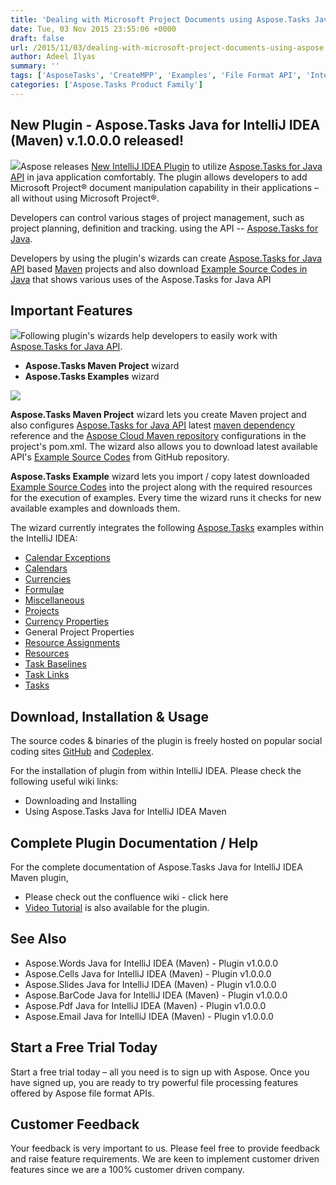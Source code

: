 ```yaml
---
title: 'Dealing with Microsoft Project Documents using Aspose.Tasks Java API Maven Plugin inside IntelliJ IDEA'
date: Tue, 03 Nov 2015 23:55:06 +0000
draft: false
url: /2015/11/03/dealing-with-microsoft-project-documents-using-aspose.tasks-java-api-maven-plugin-inside-intellij-idea/
author: Adeel Ilyas
summary: ''
tags: ['AsposeTasks', 'CreateMPP', 'Examples', 'File Format API', 'Intellij', 'JavaAPI', 'JetBrains', 'MPP', 'MavenPlugin', 'Microsoft Project', 'Microsoft Project documents', 'SourceCodes']
categories: ['Aspose.Tasks Product Family']
---
```


## New Plugin - Aspose.Tasks Java for IntelliJ IDEA (Maven) v.1.0.0.0 released!

![](http://i.imgur.com/HPrkeOy.jpg)Aspose releases [New IntelliJ IDEA Plugin][1] to utilize [Aspose.Tasks for Java API][2] in java application comfortably. The plugin allows developers to add Microsoft Project® document manipulation capability in their applications – all without using Microsoft Project®.

Developers can control various stages of project management, such as project planning, definition and tracking. using the API -- [Aspose.Tasks for Java][3].

Developers by using the plugin's wizards can create [Aspose.Tasks for Java API][4] based [Maven][5] projects and also download [Example Source Codes in Java][6] that shows various uses of the Aspose.Tasks for Java API

## Important Features

![](http://i.imgur.com/KWKGljg.png)Following plugin's wizards help developers to easily work with [Aspose.Tasks for Java API][7].

*   **Aspose.Tasks Maven Project** wizard
*   **Aspose.Tasks Examples** wizard

![](http://i.imgur.com/VQITk7B.png)

**Aspose.Tasks Maven Project** wizard lets you create Maven project and also configures [Aspose.Tasks for Java API][8] latest [maven dependency][9] reference and the [Aspose Cloud Maven repository][10] configurations in the project's pom.xml. The wizard also allows you to download latest available API's [Example Source Codes][11] from GitHub repository.

**Aspose.Tasks Example** wizard lets you import / copy latest downloaded [Example Source Codes][12] into the project along with the required resources for the execution of examples. Every time the wizard runs it checks for new available examples and downloads them.

The wizard currently integrates the following [Aspose.Tasks][13] examples within the IntelliJ IDEA:

*   [Calendar Exceptions][14]
*   [Calendars][15]
*   [Currencies][16]
*   [Formulae][17]
*   [Miscellaneous][18]
*   [Projects][19]
*   [Currency Properties][20]
*   General Project Properties
*   [Resource Assignments][21]
*   [Resources][22]
*   [Task Baselines][23]
*   [Task Links][24]
*   [Tasks][25]

## Download, Installation & Usage

The source codes & binaries of the plugin is freely hosted on popular social coding sites [GitHub][26] and [Codeplex][27].

For the installation of plugin from within IntelliJ IDEA. Please check the following useful wiki links:

*   Downloading and Installing
*   Using Aspose.Tasks Java for IntelliJ IDEA Maven

## Complete Plugin Documentation / Help

For the complete documentation of Aspose.Tasks Java for IntelliJ IDEA Maven plugin,

*   Please check out the confluence wiki - click here
*   [Video Tutorial][28] is also available for the plugin.

## See Also

*   Aspose.Words Java for IntelliJ IDEA (Maven) - Plugin v1.0.0.0
*   Aspose.Cells Java for IntelliJ IDEA (Maven) - Plugin v1.0.0.0
*   Aspose.Slides Java for IntelliJ IDEA (Maven) - Plugin v1.0.0.0
*   Aspose.BarCode Java for IntelliJ IDEA (Maven) - Plugin v1.0.0.0
*   Aspose.Pdf Java for IntelliJ IDEA (Maven) - Plugin v1.0.0.0
*   Aspose.Email Java for IntelliJ IDEA (Maven) - Plugin v1.0.0.0

## Start a Free Trial Today

Start a free trial today – all you need is to sign up with Aspose. Once you have signed up, you are ready to try powerful file processing features offered by Aspose file format APIs.

## Customer Feedback

Your feedback is very important to us. Please feel free to provide feedback and raise feature requirements. We are keen to implement customer driven features since we are a 100% customer driven company.




[1]: https://goo.gl/jEvBef
[2]: http://goo.gl/n0EeSM
[3]: http://goo.gl/n0EeSM
[4]: http://goo.gl/n0EeSM
[5]: https://maven.apache.org/
[6]: https://goo.gl/bSyHrp
[7]: http://goo.gl/n0EeSM
[8]: http://goo.gl/n0EeSM
[9]: http://goo.gl/EIdj8N
[10]: http://maven.aspose.com/artifactory/webapp/home.html?1
[11]: https://goo.gl/bSyHrp
[12]: https://goo.gl/bSyHrp
[13]: http://goo.gl/n0EeSM
[14]: https://github.com/asposetasks/Aspose_Tasks_Java/tree/master/Examples/src/main/java/com/aspose/tasks/examples/CalendarExceptions "CalendarExceptions"
[15]: https://github.com/asposetasks/Aspose_Tasks_Java/tree/master/Examples/src/main/java/com/aspose/tasks/examples/Calendars "Calendars"
[16]: https://github.com/asposetasks/Aspose_Tasks_Java/tree/master/Examples/src/main/java/com/aspose/tasks/examples/Currencies "Currencies"
[17]: https://github.com/asposetasks/Aspose_Tasks_Java/tree/master/Examples/src/main/java/com/aspose/tasks/examples/Formulae "Formulae"
[18]: https://github.com/asposetasks/Aspose_Tasks_Java/tree/master/Examples/src/main/java/com/aspose/tasks/examples/Miscellaneous "Miscellaneous"
[19]: https://github.com/asposetasks/Aspose_Tasks_Java/tree/master/Examples/src/main/java/com/aspose/tasks/examples/Projects "Projects"
[20]: https://github.com/asposetasks/Aspose_Tasks_Java/tree/master/Examples/src/main/java/com/aspose/tasks/examples/Projects/CurrencyProperties "CurrencyProperties"
[21]: https://github.com/asposetasks/Aspose_Tasks_Java/tree/master/Examples/src/main/java/com/aspose/tasks/examples/ResourceAssignments "ResourceAssignments"
[22]: https://github.com/asposetasks/Aspose_Tasks_Java/tree/master/Examples/src/main/java/com/aspose/tasks/examples/Resources "Resources"
[23]: https://github.com/asposetasks/Aspose_Tasks_Java/tree/master/Examples/src/main/java/com/aspose/tasks/examples/TaskBaselines "TaskBaselines"
[24]: https://github.com/asposetasks/Aspose_Tasks_Java/tree/master/Examples/src/main/java/com/aspose/tasks/examples/TaskLinks "TaskLinks"
[25]: https://github.com/asposetasks/Aspose_Tasks_Java/tree/master/Examples/src/main/java/com/aspose/tasks/examples/Tasks "Tasks"
[26]: https://goo.gl/L3nezL
[27]: https://goo.gl/6UAQ5K
[28]: https://youtu.be/yG8cZ_Fis-I




